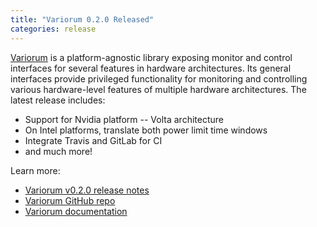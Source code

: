 ```yaml
---
title: "Variorum 0.2.0 Released"
categories: release
---
```


[Variorum](https://github.com/LLNL/variorum) is a platform-agnostic library exposing monitor and control interfaces for several features in hardware architectures. Its general interfaces provide privileged functionality for monitoring and controlling various hardware-level features of multiple hardware architectures. The latest release includes:

- Support for Nvidia platform -- Volta architecture
- On Intel platforms, translate both power limit time windows
- Integrate Travis and GitLab for CI
- and much more!

Learn more:

- [Variorum v0.2.0 release notes](https://github.com/LLNL/variorum/releases/tag/v0.2.0)
- [Variorum GitHub repo](https://github.com/LLNL/variorum)
- [Variorum documentation](https://variorum.readthedocs.io/en/latest/)
